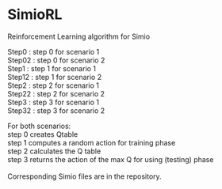 # SimioRL
Reinforcement Learning algorithm for Simio

Step0 : step 0 for scenario 1<br>
Step02 : step 0 for scenario 2<br>
Step1 : step 1 for scenario 1<br>
Step12 : step 1 for scenario 2<br>
Step2 : step 2 for scenario 1<br>
Step22 : step 2 for scenario 2<br>
Step3 : step 3 for scenario 1<br>
Step32 : step 3 for scenario 2<br>

For both scenarios:<br>
step 0 creates Qtable<br>
step 1 computes a random action for training phase<br>
step 2 calculates the Q table<br>
step 3 returns the action of the max Q for using (testing) phase<br>
<br>
Corresponding Simio files are in the repository.
